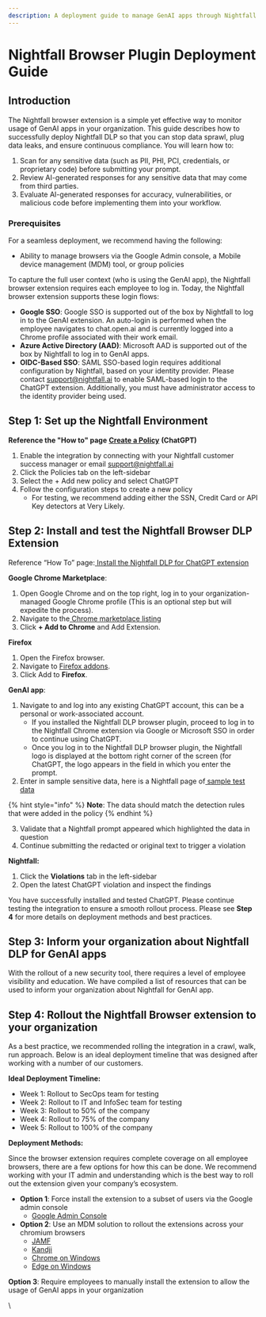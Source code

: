 ```yaml
---
description: A deployment guide to manage GenAI apps through Nightfall browser plugin.
---
```


# Nightfall Browser Plugin Deployment Guide

## Introduction&#x20;

The Nightfall browser extension is a simple yet effective way to monitor usage of GenAI apps in your organization. This guide describes how to successfully deploy Nightfall DLP so that you can stop data sprawl, plug data leaks, and ensure continuous compliance. You will learn how to:&#x20;

1. Scan for any sensitive data (such as PII, PHI, PCI, credentials, or proprietary code) before submitting your prompt.&#x20;
2. Review AI-generated responses for any sensitive data that may come from third parties.
3. Evaluate AI-generated responses for accuracy, vulnerabilities, or malicious code before implementing them into your workflow.&#x20;

### Prerequisites

For a seamless deployment, we recommend having the following:

* Ability to manage browsers via the Google Admin console, a  Mobile device management (MDM) tool, or group policies&#x20;

To capture the full user context (who is using the GenAI app), the Nightfall browser extension requires each employee to log in. Today, the Nightfall browser extension supports these login flows:

* **Google SSO**: Google SSO is supported out of the box by Nightfall to log in to the GenAI extension. An auto-login is performed when the employee navigates to chat.open.ai and is currently logged into a Chrome profile associated with their work email.&#x20;
* **Azure Active Directory (AAD)**: Microsoft AAD is supported out of the box by Nightfall to log in to GenAI apps.
* **OIDC-Based SSO**: SAML SSO-based login requires additional configuration by Nightfall, based on your identity provider. Please contact support@nightfall.ai to enable SAML-based login to the ChatGPT extension. Additionally, you must have administrator access to the identity provider being used.

## Step 1: Set up the Nightfall Environment

**Reference the "How to" page** [**Create a Policy**](policies/) **(ChatGPT)**

1. Enable the integration by connecting with your Nightfall customer success manager or email [support@nightfall.ai](mailto:support@nightfall.ai)
2. Click the Policies tab on the left-sidebar
3. Select the + Add new policy and select ChatGPT
4. Follow the configuration steps to create a new policy
   * For testing, we recommend adding either the SSN, Credit Card or API Key detectors at Very Likely.

## Step 2: Install and test the Nightfall Browser DLP Extension

Reference “How To” page:[ ](https://help.nightfall.ai/nightfall-ai/nightfall-for-chatgpt/creating-policies-from-nightfall-console)[Install the Nightfall DLP for ChatGPT extension](https://help.nightfall.ai/nightfall-ai/nightfall-for-chatgpt/installing-nightfall-for-chatgpt)

**Google Chrome Marketplace**:

1. Open Google Chrome and on the top right, log in to your organization-managed Google Chrome profile (This is an optional step but will expedite the process).
2. Navigate to the[ Chrome marketplace listing](https://chrome.google.com/webstore/detail/nightfall-dlp-for-chatgpt/jgmgecncmjklkabkejnjfgfkglapfgek/related)
3. Click **+ Add to Chrome** and Add Extension.

**Firefox**&#x20;

1. Open the Firefox browser.
2. Navigate to [Firefox addons](https://addons.mozilla.org/en-US/firefox/).&#x20;
3. Click Add to **Firefox**.&#x20;

**GenAI app**:

1. Navigate to and log into any existing ChatGPT account, this can be a personal or work-associated account.
   * If you installed the Nightfall DLP browser plugin, proceed to log in to the Nightfall Chrome extension via Google or Microsoft SSO in order to continue using ChatGPT.
   * Once you log in to the Nightfall DLP browser plugin, the Nightfall logo is displayed at the bottom right corner of the screen (for ChatGPT, the logo appears in the field in which you enter the prompt.&#x20;
2. Enter in sample sensitive data, here is a Nightfall page of[ sample test data](https://playground.nightfall.ai/data)

{% hint style="info" %}
**Note**: The data should match the detection rules that were added in the policy
{% endhint %}

3. Validate that a Nightfall prompt appeared which highlighted the data in question
4. Continue submitting the redacted or original text to trigger a violation

**Nightfall:**

1. Click the **Violations** tab in the left-sidebar
2. Open the latest ChatGPT violation and inspect the findings

You have successfully installed and tested ChatGPT. Please continue testing the integration to ensure a smooth rollout process. Please see **Step 4** for more details on deployment methods and best practices.

## Step 3: Inform your organization about Nightfall DLP for GenAI apps

With the rollout of a new security tool, there requires a level of employee visibility and education. We have compiled a list of resources that can be used to inform your organization about Nightfall for GenAI app.

## Step 4: Rollout the Nightfall Browser extension to your organization

As a best practice, we recommended rolling the integration in a crawl, walk, run approach. Below is an ideal deployment timeline that was designed after working with a number of our customers.

**Ideal Deployment Timeline:**

* Week 1: Rollout to SecOps team for testing
* Week 2: Rollout to IT and InfoSec team for testing
* Week 3: Rollout to 50% of the company
* Week 4: Rollout to 75% of the company
* Week 5: Rollout to 100% of the company

**Deployment Methods:**

Since the browser extension requires complete coverage on all employee browsers, there are a few options for how this can be done. We recommend working with your IT admin and understanding which is the best way to roll out the extension given your company’s ecosystem.

* **Option 1**: Force install the extension to a subset of users via the Google admin console
  * [Google Admin Console](https://support.google.com/chrome/a/answer/6306504?hl=en)&#x20;
* **Option 2**: Use an MDM solution to rollout the extensions across your chromium browsers
  * [JAMF](https://learn.jamf.com/bundle/technical-paper-aws-verified-access/page/Downloading_and_Deploying_the_Manifest_File.html)&#x20;
  * [Kandji](https://support.kandji.io/support/solutions/articles/72000560463-google-chrome-management)&#x20;
  * [Chrome on Windows](https://support.google.com/chrome/a/answer/7532015?hl=en)&#x20;
  * [Edge on Windows ](https://learn.microsoft.com/en-us/deployedge/microsoft-edge-manage-extensions-policies#force-install-an-extension)

**Option 3**: Require employees to manually install the extension to allow the usage of GenAI apps in your organization



\
